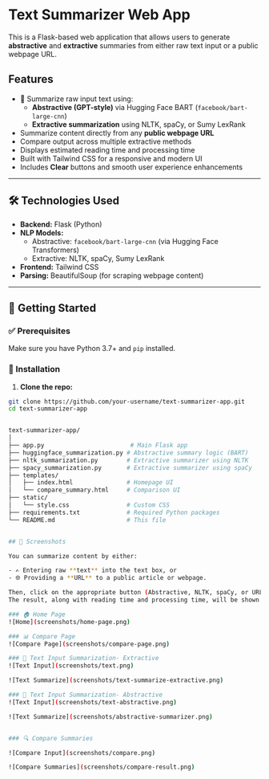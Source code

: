 #  Text Summarizer Web App

This is a Flask-based web application that allows users to generate **abstractive** and **extractive** summaries from either raw text input or a public webpage URL.

##  Features

- 📝 Summarize raw input text using:
  - **Abstractive (GPT-style)** via Hugging Face BART (`facebook/bart-large-cnn`)
  - **Extractive summarization** using NLTK, spaCy, or Sumy LexRank
-  Summarize content directly from any **public webpage URL**
-  Compare output across multiple extractive methods
-  Displays estimated reading time and processing time
-  Built with Tailwind CSS for a responsive and modern UI
-  Includes **Clear** buttons and smooth user experience enhancements

---

## 🛠️ Technologies Used

- **Backend:** Flask (Python)
- **NLP Models:** 
  - Abstractive: `facebook/bart-large-cnn` (via Hugging Face Transformers)
  - Extractive: NLTK, spaCy, Sumy LexRank
- **Frontend:** Tailwind CSS
- **Parsing:** BeautifulSoup (for scraping webpage content)

---

## 🚀 Getting Started

### ✅ Prerequisites

Make sure you have Python 3.7+ and `pip` installed.

### 🔧 Installation

1. **Clone the repo:**

```bash
git clone https://github.com/your-username/text-summarizer-app.git
cd text-summarizer-app


text-summarizer-app/
│
├── app.py                        # Main Flask app
├── huggingface_summarization.py # Abstractive summary logic (BART)
├── nltk_summarization.py        # Extractive summarizer using NLTK
├── spacy_summarization.py       # Extractive summarizer using spaCy
├── templates/
│   ├── index.html               # Homepage UI
│   └── compare_summary.html     # Comparison UI
├── static/
│   └── style.css                # Custom CSS
├── requirements.txt             # Required Python packages
└── README.md                    # This file


## 📸 Screenshots

You can summarize content by either:

- ✍️ Entering raw **text** into the text box, or  
- 🌐 Providing a **URL** to a public article or webpage.

Then, click on the appropriate button (Abstractive, NLTK, spaCy, or URL Summarize) to generate your summary.  
The result, along with reading time and processing time, will be shown below the input.

### 🏠 Home Page
![Home](screenshots/home-page.png)

### 📊 Compare Page
![Compare Page](screenshots/compare-page.png)

### 📝 Text Input Summarization- Extractive
![Text Input](screenshots/text.png)

![Text Summarize](screenshots/text-summarize-extractive.png)

### 📝 Text Input Summarization- Abstractive
![Text Input](screenshots/text-abstractive.png)

![Text Summarize](screenshots/abstractive-summarizer.png)


### 🔍 Compare Summaries

![Compare Input](screenshots/compare.png)

![Compare Summaries](screenshots/compare-result.png)
